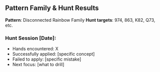 
## Pattern Family & Hunt Results

**Pattern**: Disconnected Rainbow Family
**Hunt targets**: 974, 863, K82, Q73, etc.

### Hunt Session [Date]:
- Hands encountered: X
- Successfully applied: [specific concept]
- Failed to apply: [specific mistake]
- Next focus: [what to drill]